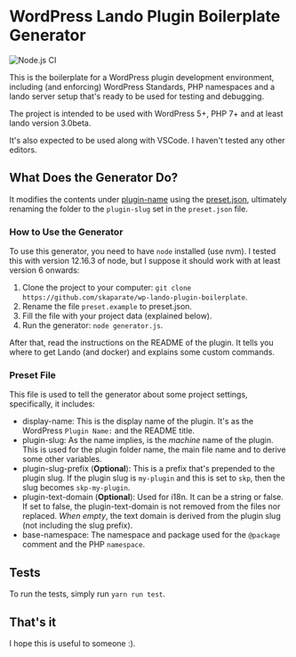# WordPress Lando Plugin Boilerplate Generator

![Node.js CI](https://github.com/skaparate/wp-lando-plugin-boilerplate/workflows/Node.js%20CI/badge.svg?branch=master)

This is the boilerplate for a WordPress plugin development environment, including (and enforcing) WordPress Standards, PHP namespaces and a lando server setup that's ready to be used for testing and debugging.

The project is intended to be used with WordPress 5+, PHP 7+ and at least lando version 3.0beta.

It's also expected to be used along with VSCode. I haven't tested any other editors.

## What Does the Generator Do?

It modifies the contents under [plugin-name](/plugin-name) using the [preset.json](/preset.example), ultimately renaming the folder to the `plugin-slug` set in the `preset.json` file.

### How to Use the Generator

To use this generator, you need to have `node` installed (use nvm). I tested this with version 12.16.3 of node, but I suppose it should work with at least version 6 onwards:

1. Clone the project to your computer: `git clone https://github.com/skaparate/wp-lando-plugin-boilerplate`.
2. Rename the file `preset.example` to preset.json.
3. Fill the file with your project data (explained below).
4. Run the generator: `node generator.js`.

After that, read the instructions on the README of the plugin. It tells you where to get Lando (and docker) and explains some custom commands.

### Preset File

This file is used to tell the generator about some project settings, specifically, it includes:

* display-name: This is the display name of the plugin. It's as the WordPress `Plugin Name:` and the README title.
* plugin-slug: As the name implies, is the *machine* name of the plugin. This is used for the plugin folder name, the main file name and to derive some other variables.
* plugin-slug-prefix (**Optional**): This is a prefix that's prepended to the plugin slug. If the plugin slug is `my-plugin` and this is set to `skp`, then the slug becomes `skp-my-plugin`.
* plugin-text-domain (**Optional**): Used for i18n. It can be a string or false. If set to false, the plugin-text-domain is not removed from the files nor replaced. *When empty*, the text domain is derived from the plugin slug (not including the slug prefix).
* base-namespace: The namespace and package used for the `@package` comment and the PHP `namespace`.

## Tests

To run the tests, simply run `yarn run test`.

## That's it

I hope this is useful to someone :).
